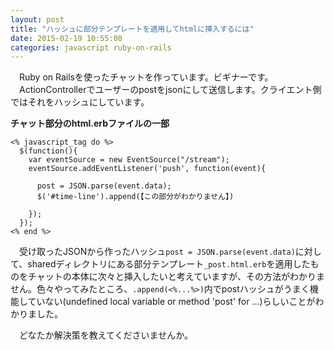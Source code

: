 ```yaml
---
layout: post
title: "ハッシュに部分テンプレートを適用してhtmlに挿入するには"
date: 2015-02-19 10:55:08
categories: javascript ruby-on-rails
---
```

<p>　Ruby on Railsを使ったチャットを作っています。ビギナーです。<br>
　ActionControllerでユーザーのpostをjsonにして送信します。クライエント側ではそれをハッシュにしています。</p>

<p><strong>チャット部分のhtml.erbファイルの一部</strong></p>

<pre><code>&lt;% javascript_tag do %&gt;
  $(function(){
    var eventSource = new EventSource("/stream");
    eventSource.addEventListener('push', function(event){

      post = JSON.parse(event.data);
      $('#time-line').append(【この部分がわかりません】)

    });
  });
&lt;% end %&gt;
</code></pre>

<p>　受け取ったJSONから作ったハッシュ<code>post = JSON.parse(event.data)</code>に対して、sharedディレクトリにある部分テンプレート<code>_post.html.erb</code>を適用したものをチャットの本体に次々と挿入したいと考えていますが、その方法がわかりません。色々やってみたところ、<code>.append(&lt;%...%&gt;)</code>内でpostハッシュがうまく機能していない(undefined local variable or method 'post' for ...)らしいことがわかりました。</p>

<p>　どなたか解決策を教えてくださいませんか。</p>
